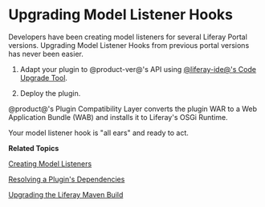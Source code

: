 # Upgrading Model Listener Hooks [](id=upgrading-model-listener-hooks)

Developers have been creating model listeners for several Liferay Portal versions. Upgrading Model Listener Hooks from previous portal versions has never been easier. 

1.  Adapt your plugin to @product-ver@'s API using
    [@liferay-ide@'s Code Upgrade Tool](/develop/tutorials/-/knowledge_base/7-0/adapting-to-liferay-7s-api-with-the-code-upgrade-tool).

2.  Deploy the plugin.

@product@'s Plugin Compatibility Layer converts the plugin WAR to a Web
Application Bundle (WAB) and installs it to Liferay's OSGi Runtime. 

Your model listener hook is "all ears" and ready to act. 

**Related Topics**

[Creating Model Listeners](/develop/tutorials/-/knowledge_base/7-0/model-listeners)

[Resolving a Plugin's Dependencies](/develop/tutorials/-/knowledge_base/7-0/resolving-a-plugins-dependencies)

[Upgrading the Liferay Maven Build](/develop/tutorials/-/knowledge_base/7-0/upgrading-the-liferay-maven-build)
